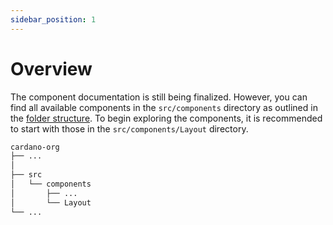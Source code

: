 ```yaml
---
sidebar_position: 1
---
```


# Overview

The component documentation is still being finalized. However, you can find all available components in the `src/components` directory as outlined in the [folder structure](/docs/#folder-structure). To begin exploring the components, it is recommended to start with those in the `src/components/Layout` directory.

```sh
cardano-org
├── ...
│   
├── src
│   └── components
│       ├── ...
│       └── Layout
└── ...
```